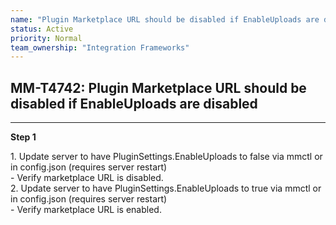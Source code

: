```yaml
---
name: "Plugin Marketplace URL should be disabled if EnableUploads are disabled"
status: Active
priority: Normal
team_ownership: "Integration Frameworks"
---
```


## MM-T4742: Plugin Marketplace URL should be disabled if EnableUploads are disabled

---

**Step 1**

1\. Update server to have PluginSettings.EnableUploads to false via mmctl or in config.json (requires server restart)\
\- Verify marketplace URL is disabled.\
2\. Update server to have PluginSettings.EnableUploads to true via mmctl or in config.json (requires server restart)\
\- Verify marketplace URL is enabled.
